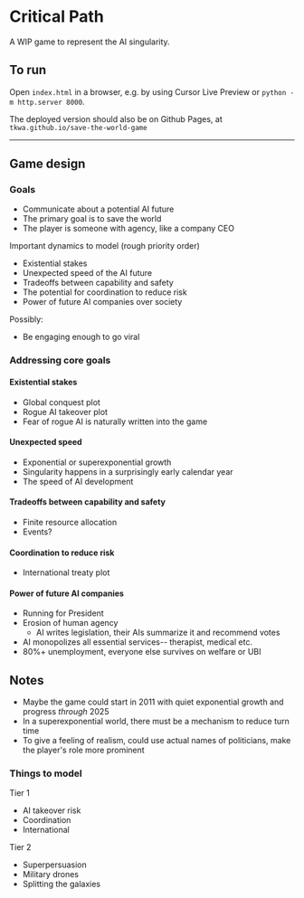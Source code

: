 # Critical Path

A WIP game to represent the AI singularity.

## To run

Open `index.html` in a browser, e.g. by using Cursor Live Preview or `python -m http.server 8000`.

The deployed version should also be on Github Pages, at `tkwa.github.io/save-the-world-game`

---

## Game design

### Goals

* Communicate about a potential AI future
* The primary goal is to save the world
* The player is someone with agency, like a company CEO

Important dynamics to model (rough priority order)

* Existential stakes
* Unexpected speed of the AI future
* Tradeoffs between capability and safety
* The potential for coordination to reduce risk
* Power of future AI companies over society

Possibly:

* Be engaging enough to go viral

### Addressing core goals

#### Existential stakes

* Global conquest plot
* Rogue AI takeover plot
* Fear of rogue AI is naturally written into the game

#### Unexpected speed

* Exponential or superexponential growth
* Singularity happens in a surprisingly early calendar year
* The speed of AI development

#### Tradeoffs between capability and safety

* Finite resource allocation
* Events?

#### Coordination to reduce risk

* International treaty plot

#### Power of future AI companies

* Running for President
* Erosion of human agency
  * AI writes legislation, their AIs summarize it and recommend votes
* AI monopolizes all essential services-- therapist, medical etc.
* 80%+ unemployment, everyone else survives on welfare or UBI

####

## Notes

* Maybe the game could start in 2011 with quiet exponential growth and progress *through* 2025
* In a superexponential world, there must be a mechanism to reduce turn time
* To give a feeling of realism, could use actual names of politicians, make the player's role more prominent

### Things to model

Tier 1

* AI takeover risk
* Coordination
* International

Tier 2

* Superpersuasion
* Military drones
* Splitting the galaxies
